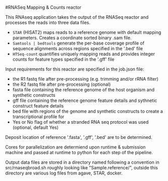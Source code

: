 #RNASeq Mapping & Counts reactor

This RNAseq application takes the output of the RNASeq reactor and processes the reads into three data files.

* `STAR` (HISAT2) maps reads to a reference genome with default mapping parameters. Creates a coordinate sorted binary .sam file.
* `Samtools | bedtools` generate the per-base coverage profile of sequence alignments across regions specified in the '.bed' file
* `HTSeq-count` quantifies uniquely mapping reads and provides integer counts for feature types specified in the '.gff' file

Input requirements for this reactor are specified in the job.json file:

* the R1 fastq file after pre-processing (e.g. trimming and/or rRNA filter)
* the R2 fastq file after pre-processing (optional)
* fasta file containing the reference genome of the host organism and synthetic constructs
* gff file containing the reference genome feature details and sythnetic construct feature details
* bed file with regions of the genome and synthetic constructs to create a transcriptional profile for
* Yes or No flag of whether a stranded RNA seq protocol was used (optional, default Yes)

Deposit location of reference '.fasta', '.gff', '.bed' are to be determined.

Cores for parallelization are determiend upon runtime & submission machine and passed at runtime to python for each step of the pipeline.

Output data files are stored in a directory named following a convention in src/rnaseqbroad.sh roughly looking like "Sample.reference/", outside this directory are various log files from agave, STAR, docker.
